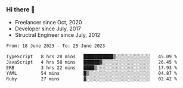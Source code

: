 ### Hi there 👋

- Freelancer since Oct, 2020
- Developer since July, 2017
- Structral Engineer since July, 2012

<!--START_SECTION:waka-->

```txt
From: 18 June 2023 - To: 25 June 2023

TypeScript   8 hrs 28 mins   ███████████▒░░░░░░░░░░░░░   45.09 %
JavaScript   4 hrs 58 mins   ██████▓░░░░░░░░░░░░░░░░░░   26.45 %
ERB          3 hrs 22 mins   ████▒░░░░░░░░░░░░░░░░░░░░   17.93 %
YAML         54 mins         █▒░░░░░░░░░░░░░░░░░░░░░░░   04.87 %
Ruby         27 mins         ▓░░░░░░░░░░░░░░░░░░░░░░░░   02.42 %
```

<!--END_SECTION:waka-->
